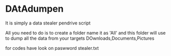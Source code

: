 # DAtAdumpen
It is simply a data stealer pendrive script 



All you need to do is to create a folder name it as 'All' and this folder will use to dump all the 
data from your targets DOwnloads,Documents,Pictures

for codes have look on paswword stealer.txt
